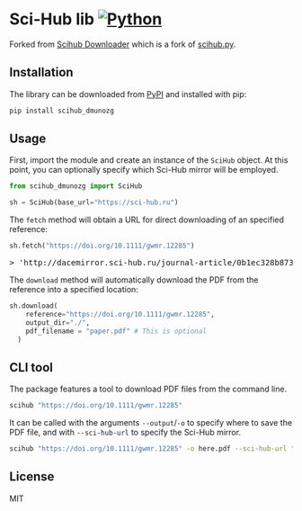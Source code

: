 Sci-Hub lib
[![Python](https://img.shields.io/badge/Python-3%2B-blue.svg)](https://www.python.org)
=======

Forked from [Scihub Downloader](https://github.com/ezxpro/scihub-downloader) which is a fork of [scihub.py](https://github.com/zaytoun/scihub.py).

Installation
------------

The library can be downloaded from
[PyPI](https://pypi.org/project/scihub_dmunozg/) and installed with pip:

```bash
pip install scihub_dmunozg
```

Usage
-----

First, import the module and create an instance of the `SciHub` object. At this point, you can optionally specify which Sci-Hub mirror will be employed.

```python
from scihub_dmunozg import SciHub

sh = SciHub(base_url="https://sci-hub.ru")
```

The `fetch` method will obtain a URL for direct downloading of an specified reference:

```python
sh.fetch("https://doi.org/10.1111/gwmr.12285")
```

<pre>> 'http://dacemirror.sci-hub.ru/journal-article/0b1ec328b87368b809e0913c8591b9bc/miller2018.pdf?download=true'</pre>

The `download` method will automatically download the PDF from the reference into a specified location:

```python
sh.download(
    reference="https://doi.org/10.1111/gwmr.12285",
    output_dir="./",
    pdf_filename = "paper.pdf" # This is optional
  )
```

CLI tool
--------

The package features a tool to download PDF files from the command line.

```bash
scihub "https://doi.org/10.1111/gwmr.12285"
```

It can be called with the arguments `--output`/`-o` to specify where to save the PDF file, and with `--sci-hub-url` to specify the Sci-Hub mirror.

```bash
scihub "https://doi.org/10.1111/gwmr.12285" -o here.pdf --sci-hub-url "https://sci-hub.ru"
```

License
-------

MIT

